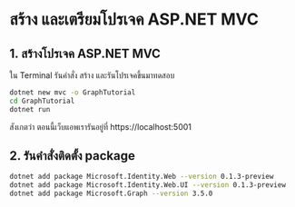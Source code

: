 
# สร้าง และเตรียมโปรเจค ASP.NET MVC 


## 1. สร้างโปรเจค ASP.NET MVC

ใน Terminal รันคำสั่ง สร้าง และรันโปรเจคขึ้นมาทดสอบ

```bash
dotnet new mvc -o GraphTutorial
cd GraphTutorial
dotnet run
```

สังเกตว่า ตอนนี้เว็บแอพเรารันอยู่ที่ https://localhost:5001

## 2. รันคำสั่งติดตั้ง package

```bash
dotnet add package Microsoft.Identity.Web --version 0.1.3-preview
dotnet add package Microsoft.Identity.Web.UI --version 0.1.3-preview
dotnet add package Microsoft.Graph --version 3.5.0
```